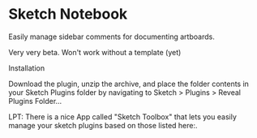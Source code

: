 # Sketch Notebook

Easily manage sidebar comments for documenting artboards.

Very very beta. Won't work without a template (yet)


Installation

Download the plugin, unzip the archive, and place the folder contents in your Sketch Plugins folder by navigating to Sketch > Plugins > Reveal Plugins Folder…

LPT: There is a nice App called "Sketch Toolbox" that lets you easily manage your sketch plugins based on those listed here:.